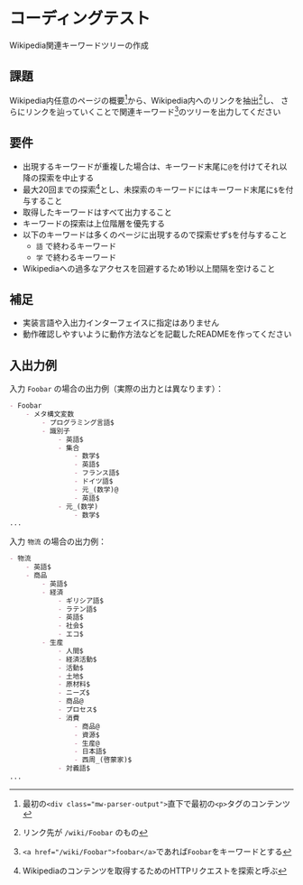 # コーディングテスト

Wikipedia関連キーワードツリーの作成

## 課題

Wikipedia内任意のページの概要[^1]から、Wikipedia内へのリンクを抽出[^2]し、
さらにリンクを辿っていくことで関連キーワード[^3]のツリーを出力してください

## 要件

- 出現するキーワードが重複した場合は、キーワード末尾に`@`を付けてそれ以降の探索を中止する
- 最大20回までの探索[^4]とし、未探索のキーワードにはキーワード末尾に`$`を付与すること
- 取得したキーワードはすべて出力すること
- キーワードの探索は上位階層を優先する
- 以下のキーワードは多くのページに出現するので探索せず`$`を付与すること
    - `語` で終わるキーワード
    - `学` で終わるキーワード
- Wikipediaへの過多なアクセスを回避するため1秒以上間隔を空けること

## 補足

- 実装言語や入出力インターフェイスに指定はありません
- 動作確認しやすいように動作方法などを記載したREADMEを作ってください

[^1]: 最初の`<div class="mw-parser-output">`直下で最初の`<p>`タグのコンテンツ
[^2]: リンク先が `/wiki/Foobar` のもの
[^3]: `<a href="/wiki/Foobar">foobar</a>`であれば`Foobar`をキーワードとする
[^4]: Wikipediaのコンテンツを取得するためのHTTPリクエストを探索と呼ぶ

## 入出力例
入力 `Foobar` の場合の出力例（実際の出力とは異なります）：

```md
- Foobar
    - メタ構文変数
        - プログラミング言語$
        - 識別子
            - 英語$
            - 集合
                - 数学$
                - 英語$
                - フランス語$
                - ドイツ語$
                - 元_(数学)@
                - 英語$
            - 元_(数学)
                - 数学$
...
```

入力 `物流` の場合の出力例：

```md
- 物流
    - 英語$
    - 商品
        - 英語$
        - 経済
            - ギリシア語$
            - ラテン語$
            - 英語$
            - 社会$
            - エコ$
        - 生産
            - 人間$
            - 経済活動$
            - 活動$
            - 土地$
            - 原材料$
            - ニーズ$
            - 商品@
            - プロセス$
            - 消費
                - 商品@
                - 資源$
                - 生産@
                - 日本語$
                - 西周_(啓蒙家)$
            - 対義語$
...
```
